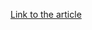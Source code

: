 [Link to the article](https://www.cisa.gov/news-events/alerts/2025/07/14/cisa-adds-one-known-exploited-vulnerability-catalog)
